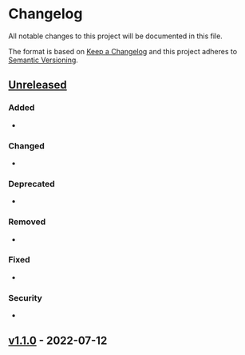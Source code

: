 # Changelog

All notable changes to this project will be documented in this file.

The format is based on [Keep a Changelog](http://keepachangelog.com/en/1.0.0/)
and this project adheres to [Semantic Versioning](http://semver.org/spec/v2.0.0.html).

## [Unreleased](https://code.usgs.gov/wavelab/wavelab/-/tree/dev)

### Added 

-

### Changed  

-

### Deprecated 

-

### Removed 

- 

### Fixed  

- 

### Security  

- 

## [v1.1.0](https://code.usgs.gov/wavelab/wavelab/-/tags/v1.1.0) - 2022-07-12
